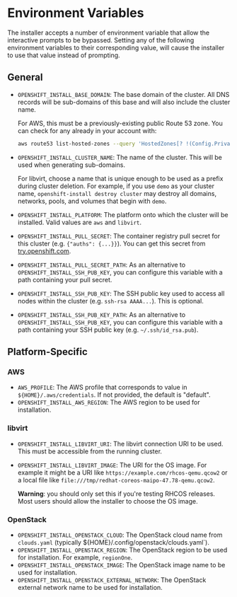 # Environment Variables

The installer accepts a number of environment variable that allow the interactive prompts to be bypassed. Setting any of the following environment variables to their corresponding value, will cause the installer to use that value instead of prompting.

## General

* `OPENSHIFT_INSTALL_BASE_DOMAIN`:
    The base domain of the cluster.
    All DNS records will be sub-domains of this base and will also include the cluster name.

    For AWS, this must be a previously-existing public Route 53 zone.  You can check for any already in your account with:

    ```sh
    aws route53 list-hosted-zones --query 'HostedZones[? !(Config.PrivateZone)].Name' --output text
    ```

* `OPENSHIFT_INSTALL_CLUSTER_NAME`:
     The name of the cluster.
     This will be used when generating sub-domains.

     For libvirt, choose a name that is unique enough to be used as a prefix during cluster deletion.
     For example, if you use `demo` as your cluster name, `openshift-install destroy cluster` may destroy all domains, networks, pools, and volumes that begin with `demo`.
* `OPENSHIFT_INSTALL_PLATFORM`:
     The platform onto which the cluster will be installed.
     Valid values are `aws` and `libvirt`.
* `OPENSHIFT_INSTALL_PULL_SECRET`:
     The container registry pull secret for this cluster (e.g. `{"auths": {...}}`).
     You can get this secret from [try.openshift.com](https://try.openshift.com).
* `OPENSHIFT_INSTALL_PULL_SECRET_PATH`:
     As an alternative to `OPENSHIFT_INSTALL_SSH_PUB_KEY`, you can configure this variable with a path containing your pull secret.
* `OPENSHIFT_INSTALL_SSH_PUB_KEY`:
     The SSH public key used to access all nodes within the cluster (e.g. `ssh-rsa AAAA...`).
     This is optional.
* `OPENSHIFT_INSTALL_SSH_PUB_KEY_PATH`:
     As an alternative to `OPENSHIFT_INSTALL_SSH_PUB_KEY`, you can configure this variable with a path containing your SSH public key (e.g. `~/.ssh/id_rsa.pub`).

## Platform-Specific

### AWS

* `AWS_PROFILE`:
     The AWS profile that corresponds to value in `${HOME}/.aws/credentials`.  If not provided, the default is "default".
* `OPENSHIFT_INSTALL_AWS_REGION`:
    The AWS region to be used for installation.

### libvirt

* `OPENSHIFT_INSTALL_LIBVIRT_URI`:
    The libvirt connection URI to be used.
    This must be accessible from the running cluster.
* `OPENSHIFT_INSTALL_LIBVIRT_IMAGE`:
    The URI for the OS image.
    For example it might be a URI like `https://example.com/rhcos-qemu.qcow2` or a local file like `file:///tmp/redhat-coreos-maipo-47.78-qemu.qcow2`.

    **Warning**: you should only set this if you're testing RHCOS releases.
    Most users should allow the installer to choose the OS image.

### OpenStack

* `OPENSHIFT_INSTALL_OPENSTACK_CLOUD`:
     The OpenStack cloud name from `clouds.yaml` (typically ${HOME}/.config/openstack/clouds.yaml`).
* `OPENSHIFT_INSTALL_OPENSTACK_REGION`:
     The OpenStack region to be used for installation. For example, `regionOne`.
* `OPENSHIFT_INSTALL_OPENSTACK_IMAGE`:
     The OpenStack image name to be used for installation.
* `OPENSHIFT_INSTALL_OPENSTACK_EXTERNAL_NETWORK`:
     The OpenStack external network name to be used for installation.
